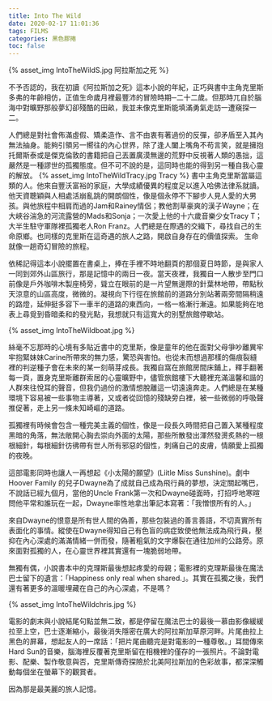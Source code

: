 ```yaml
---
title: Into The Wild
date: 2020-02-17 11:01:36
tags: FILMS
categories: 黑色膠捲
toc: false
---
```

{% asset_img IntoTheWildS.jpg 阿拉斯加之死 %}

不予否認的，我在初讀《阿拉斯加之死》這本小說的年紀，正巧與書中主角克里斯多弗的年齡相仿，正值生命歲月裡最豐沛的冒險時期─二十二歲。但那時兀自於腦海中對曠野那般夢幻卻殘酷的田畝，我並未像克里斯能填滿勇氣走訪一遭窺探一二。
<!-- more -->
人們總是對社會佈滿虛假、矯柔造作、言不由衷有著過份的反彈，卻矛盾至入其內無法抽身。能夠引領另一嚮往的內心世界，除了逢人闔上嘴角不苟言笑，就是擁抱托爾斯泰或是傑克倫敦的書籍把自己丟置廣漠無邊的荒野中反視著人類的愚拙，這嚴然是一種謬世的孤獨態度。但不可不說的是，這同時也能的得到另一種自我心靈的解放。
{% asset_img IntoTheWildTracy.jpg Tracy %}
書中主角克里斯當屬這類的人。他來自豐沃富裕的家庭，大學成績優異的程度足以進入哈佛法律系就讀。他天資聰穎與人相處活崩亂跳的開朗個性，像是個永停不下腳步人見人愛的大男孩。與他旅程中相肩而過的Jam和Rainey情侶；教他割草豪爽的漢子Wayne；在大峽谷湍急的河流露營的Mads和Sonja；一次愛上他的十六歲音樂少女Tracy T；大半生駐守軍隊裡孤獨老人Ron Franz。人們總是在際遇的交織下，尋找自己的生命原鄉。也同樣的克里斯在這奇遇的旅人之路，開啟自身存在的價值探索。 生命就像一趟奇幻冒險的旅程。

依稀記得這本小說擺置在書桌上，捧在手裡不時地翻頁的那個夏日時節，是與家人一同到郊外山區旅行，那是記憶中的兩日一夜。當天夜裡，我獨自一人散步至門口前像是戶外咖啡木製座椅旁，聳立在眼前的是一片望無邊際的針葉林地帶，帶點秋天涼意的山區高度，微微的。凝視向下行徑在旅館前的道路分別站著兩旁間隔稍遠的路燈，延伸挺多容下一車半的道路的東西向，一格一格漸行漸遠。如果能夠在地表上尋覓到昏暗柔和的發光點，我想就只有這寬大的別墅旅館停歇站。

{% asset_img IntoTheWildboat.jpg %}

絲毫不忘那時的心境有多貼近書中的克里斯，像是童年的他在面對父母爭吵離異牢牢抱緊妹妹Carine所帶來的無力感，驚恐與害怕。也從未而想過那樣的傷痕裂縫裡的判逆種子會在未來的某一刻萌芽成長。我獨自窩在旅館房間床鋪上，釋手翻著每一頁，置身克里斯離群索居的心靈曠野中，儘管旅館樓下大聽裡充滿溫馨和諧的人群來往悅耳的聲音，但我仍過份的激情想脫離這一切遠遠奔走。人們總是在某種環境下容易被一些事物主導著，又或者從回憶的殘缺旁白裡，被一些微弱的呼吸聲推促著，走上另一條未知崎嶇的道路。

孤獨裡有時候會包含一種完美主義的個性，像是一段長久時間把自己置入某種程度黑暗的角落，無法敞開心胸去崇向外面的太陽，那些所散發出渾然發燙炙熱的一根根細針，每根細針彷彿帶有世人所有邪惡的個性，刺痛自己的皮膚，情願愛上孤獨的夜晚。

這部電影同時也讓人一再想起《小太陽的願望》(Liitle Miss Sunshine)。劇中Hoover Family 的兒子Dwayne為了成就自己成為飛行員的夢想，決定關起嘴巴，不說話已經九個月，當他的Uncle Frank第一次和Dwayne碰面時，打招呼地寒暄問他平常和誰玩在一起，Dwayne率性地拿出筆記本寫著：「我憎恨所有的人。」

來自Dwayne的恨意是所有世人間的偽善，那些包裝過的善言善語，不切真實所有表面化的事情。縱使在Dwayne得知自己有色盲的病症致使他無法成為飛行員，壓抑在內心深處的滿滿情緒一併而發，隨著粗氣的文字爆裂在通往加州的公路旁。原來面對孤獨的人，在心靈世界裡其實還有一塊脆弱地帶。

無獨有偶，小說書本中的克理斯最後想起疼愛的母親；電影裡的克理斯最後在魔法巴士留下的遺言：「Happiness only real when shared.」。其實在孤獨之後，我們還有著更多的溫暖埋藏在自己的內心深處，不是嗎？

{% asset_img IntoTheWildchris.jpg %}

電影的劇末與小說結尾句點並無二致，都是停留在魔法巴士的最後一慕由影像緩緩拉至上空，巴士逐漸縮小，最後消失隱密在廣大的阿拉斯加草原河畔。片尾曲拉上黑色的屏幕，想起友人的一席話：「把片尾曲聽完是對電影的一種尊敬。」耳間傳來Hard Sun的音樂，腦海裡反覆著克里斯留在相機裡的僅存的一張照片。不論對電影、配樂、製作敬意與否，克里斯傳奇探險於北美阿拉斯加的色彩故事，都深深觸動每個坐在螢幕下的觀賞者。 　　

因為那是最美麗的旅人記憶。

